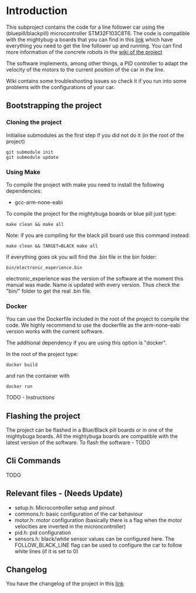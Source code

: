 # Introduction

This subproject contains the code for a line follower car using the (bluepill/blackpill) microcontroller STM32F103C8T6. The code is compatible with the mightybug-a boards that you can find in this [link](https://github.com/pcounhago/mightybuga-board) which have everything you need to get the line follower up and running. You can find more information of the concrete robots in the [wiki of the project](https://github.com/hmightypirate/AllMyCircuits/wiki/)

The software implements, among other things, a PID controller to adapt the velocity of the motors to the current position of the car in the line.

Wiki contains some troubleshooting issues so check it if you run into some problems with the configurations of your car.


## Bootstrapping the project

### Cloning the project

Initialise submodules as the first step if you did not do it (in the root of the project)

```
git submodule init
git submodule update
```

### Using Make

To compile the project with make you need to install the following dependencies:

* gcc-arm-none-eabi

To compile the project for the mightybuga boards or blue pill just type:

```
make clean && make all
```

Note: if you are compiling for the black pill board use this command instead:

```
make clean && TARGET=BLACK make all
```

If everything goes ok you will find the .bin file in the bin folder:

```
bin/electronic_experience.bin

```
electronic_experience was the version of the software at the moment this manual was made. Name is updated with every version. Thus check the "bin/" folder to get the real .bin file.

### Docker

You can use the Dockerfile included in the root of the project to compile the code. We highly recommend to use the dockerfile as the arm-none-eabi version works with the current software.

The additional dependency if you are using this option is "docker".

In the root of the project type:

```
docker build
```

and run the container with

```
docker run
```

TODO - Instructions 

## Flashing the project

The project can be flashed in a Blue/Black pill boards or in one of the mightybuga boards. All the mightybuga boards are compatible with the latest version of the software. To flash the software - TODO


## Cli Commands

TODO


## Relevant files - (Needs Update)

- setup.h: Microcontroller setup and pinout
- commons.h: basic configuration of the car behaviour
- motor.h: motor configuration (basically there is a flag when the motor velocities are inverted in the microncontroller)
- pid.h: pid configuration
- sensors.h: black/white sensor values can be configured here. The FOLLOW_BLACK_LINE flag can be used to configure the car to follow white lines (if it is set to 0)


## Changelog

You have the changelog of the project in this [link](./Changelog.md)




